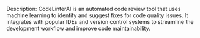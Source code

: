 Description: CodeLinterAI is an automated code review tool that uses machine learning to identify and suggest fixes for code quality issues. It integrates with popular IDEs and version control systems to streamline the development workflow and improve code maintainability.
